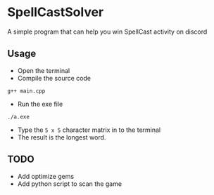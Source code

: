 # SpellCastSolver
A simple program that can help you win SpellCast activity on discord

## Usage
- Open the terminal
- Compile the source code
```
g++ main.cpp
```
- Run the exe file
```
./a.exe
```
- Type the `5 x 5` character matrix in to the terminal
- The result is the longest word.

## TODO
- Add optimize gems
- Add python script to scan the game